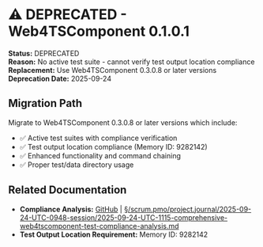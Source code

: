 # ⚠️ DEPRECATED - Web4TSComponent 0.1.0.1

**Status:** DEPRECATED  
**Reason:** No active test suite - cannot verify test output location compliance  
**Replacement:** Use Web4TSComponent 0.3.0.8 or later versions  
**Deprecation Date:** 2025-09-24  

## Migration Path

Migrate to Web4TSComponent 0.3.0.8 or later versions which include:
- ✅ Active test suites with compliance verification
- ✅ Test output location compliance (Memory ID: 9282142)
- ✅ Enhanced functionality and command chaining
- ✅ Proper test/data directory usage

## Related Documentation

- **Compliance Analysis:** [GitHub](https://github.com/Cerulean-Circle-GmbH/Web4Articles/blob/dev/0308/scrum.pmo/project.journal/2025-09-24-UTC-0948-session/2025-09-24-UTC-1115-comprehensive-web4tscomponent-test-compliance-analysis.md) | [§/scrum.pmo/project.journal/2025-09-24-UTC-0948-session/2025-09-24-UTC-1115-comprehensive-web4tscomponent-test-compliance-analysis.md](../../../scrum.pmo/project.journal/2025-09-24-UTC-0948-session/2025-09-24-UTC-1115-comprehensive-web4tscomponent-test-compliance-analysis.md)
- **Test Output Location Requirement:** Memory ID: 9282142
